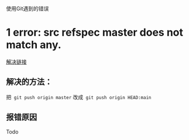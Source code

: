 使用Git遇到的错误

# 1 error: src refspec master does not match any.

 [解决链接](https://stackoverflow.com/questions/4181861/message-src-refspec-master-does-not-match-any-when-pushing-commits-in-git)

## 解决的方法：

把` git push origin master` 改成` git push origin HEAD:main`



## 报错原因

Todo